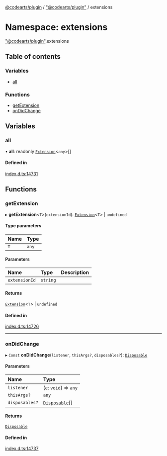 [@codearts/plugin](../README.md) / ["@codearts/plugin"](_codearts_plugin_.md) / extensions

# Namespace: extensions

["@codearts/plugin"](_codearts_plugin_.md).extensions

## Table of contents

### Variables

- [all](codearts_plugin_.extensions.md#all)

### Functions

- [getExtension](codearts_plugin_.extensions.md#getextension)
- [onDidChange](codearts_plugin_.extensions.md#ondidchange)

## Variables

### all

• **all**: readonly [`Extension`](../interfaces/codearts_plugin_.Extension.md)<`any`\>[]

#### Defined in

[index.d.ts:14731](https://github.com/huaweicloud/cloudide-plugin-api/blob/3b0eee8/index.d.ts#L14731)

## Functions

### getExtension

▸ **getExtension**<`T`\>(`extensionId`): [`Extension`](../interfaces/codearts_plugin_.Extension.md)<`T`\> \| `undefined`

#### Type parameters

| Name | Type |
| :------ | :------ |
| `T` | `any` |

#### Parameters

| Name | Type | Description |
| :------ | :------ | :------ |
| `extensionId` | `string` |  |

#### Returns

[`Extension`](../interfaces/codearts_plugin_.Extension.md)<`T`\> \| `undefined`

#### Defined in

[index.d.ts:14726](https://github.com/huaweicloud/cloudide-plugin-api/blob/3b0eee8/index.d.ts#L14726)

___

### onDidChange

▸ `Const` **onDidChange**(`listener`, `thisArgs?`, `disposables?`): [`Disposable`](../classes/codearts_plugin_.Disposable.md)

#### Parameters

| Name | Type |
| :------ | :------ |
| `listener` | (`e`: `void`) => `any` |
| `thisArgs?` | `any` |
| `disposables?` | [`Disposable`](../classes/codearts_plugin_.Disposable.md)[] |

#### Returns

[`Disposable`](../classes/codearts_plugin_.Disposable.md)

#### Defined in

[index.d.ts:14737](https://github.com/huaweicloud/cloudide-plugin-api/blob/3b0eee8/index.d.ts#L14737)
